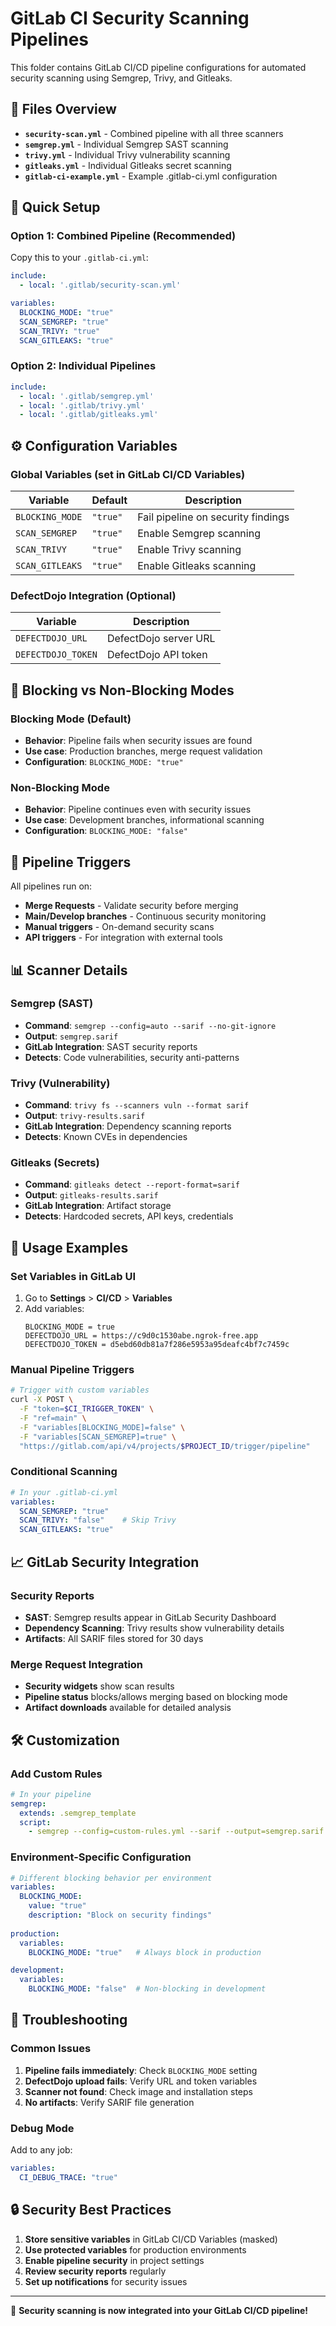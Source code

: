 # GitLab CI Security Scanning Pipelines

This folder contains GitLab CI/CD pipeline configurations for automated security scanning using Semgrep, Trivy, and Gitleaks.

## 📁 Files Overview

- **`security-scan.yml`** - Combined pipeline with all three scanners
- **`semgrep.yml`** - Individual Semgrep SAST scanning
- **`trivy.yml`** - Individual Trivy vulnerability scanning
- **`gitleaks.yml`** - Individual Gitleaks secret scanning
- **`gitlab-ci-example.yml`** - Example .gitlab-ci.yml configuration

## 🚀 Quick Setup

### Option 1: Combined Pipeline (Recommended)
Copy this to your `.gitlab-ci.yml`:

```yaml
include:
  - local: '.gitlab/security-scan.yml'

variables:
  BLOCKING_MODE: "true"
  SCAN_SEMGREP: "true"
  SCAN_TRIVY: "true"
  SCAN_GITLEAKS: "true"
```

### Option 2: Individual Pipelines
```yaml
include:
  - local: '.gitlab/semgrep.yml'
  - local: '.gitlab/trivy.yml'
  - local: '.gitlab/gitleaks.yml'
```

## ⚙️ Configuration Variables

### Global Variables (set in GitLab CI/CD Variables)

| Variable | Default | Description |
|----------|---------|-------------|
| `BLOCKING_MODE` | `"true"` | Fail pipeline on security findings |
| `SCAN_SEMGREP` | `"true"` | Enable Semgrep scanning |
| `SCAN_TRIVY` | `"true"` | Enable Trivy scanning |
| `SCAN_GITLEAKS` | `"true"` | Enable Gitleaks scanning |

### DefectDojo Integration (Optional)

| Variable | Description |
|----------|-------------|
| `DEFECTDOJO_URL` | DefectDojo server URL |
| `DEFECTDOJO_TOKEN` | DefectDojo API token |

## 🔧 Blocking vs Non-Blocking Modes

### Blocking Mode (Default)
- **Behavior**: Pipeline fails when security issues are found
- **Use case**: Production branches, merge request validation
- **Configuration**: `BLOCKING_MODE: "true"`

### Non-Blocking Mode
- **Behavior**: Pipeline continues even with security issues
- **Use case**: Development branches, informational scanning
- **Configuration**: `BLOCKING_MODE: "false"`

## 🎯 Pipeline Triggers

All pipelines run on:
- **Merge Requests** - Validate security before merging
- **Main/Develop branches** - Continuous security monitoring
- **Manual triggers** - On-demand security scans
- **API triggers** - For integration with external tools

## 📊 Scanner Details

### Semgrep (SAST)
- **Command**: `semgrep --config=auto --sarif --no-git-ignore`
- **Output**: `semgrep.sarif`
- **GitLab Integration**: SAST security reports
- **Detects**: Code vulnerabilities, security anti-patterns

### Trivy (Vulnerability)
- **Command**: `trivy fs --scanners vuln --format sarif`
- **Output**: `trivy-results.sarif`
- **GitLab Integration**: Dependency scanning reports
- **Detects**: Known CVEs in dependencies

### Gitleaks (Secrets)
- **Command**: `gitleaks detect --report-format=sarif`
- **Output**: `gitleaks-results.sarif`
- **GitLab Integration**: Artifact storage
- **Detects**: Hardcoded secrets, API keys, credentials

## 🔄 Usage Examples

### Set Variables in GitLab UI
1. Go to **Settings** > **CI/CD** > **Variables**
2. Add variables:
   ```
   BLOCKING_MODE = true
   DEFECTDOJO_URL = https://c9d0c1530abe.ngrok-free.app
   DEFECTDOJO_TOKEN = d5ebd60db81a7f286e5953a95deafc4bf7c7459c
   ```

### Manual Pipeline Triggers
```bash
# Trigger with custom variables
curl -X POST \
  -F "token=$CI_TRIGGER_TOKEN" \
  -F "ref=main" \
  -F "variables[BLOCKING_MODE]=false" \
  -F "variables[SCAN_SEMGREP]=true" \
  "https://gitlab.com/api/v4/projects/$PROJECT_ID/trigger/pipeline"
```

### Conditional Scanning
```yaml
# In your .gitlab-ci.yml
variables:
  SCAN_SEMGREP: "true"
  SCAN_TRIVY: "false"    # Skip Trivy
  SCAN_GITLEAKS: "true"
```

## 📈 GitLab Security Integration

### Security Reports
- **SAST**: Semgrep results appear in GitLab Security Dashboard
- **Dependency Scanning**: Trivy results show vulnerability details
- **Artifacts**: All SARIF files stored for 30 days

### Merge Request Integration
- **Security widgets** show scan results
- **Pipeline status** blocks/allows merging based on blocking mode
- **Artifact downloads** available for detailed analysis

## 🛠️ Customization

### Add Custom Rules
```yaml
# In your pipeline
semgrep:
  extends: .semgrep_template
  script:
    - semgrep --config=custom-rules.yml --sarif --output=semgrep.sarif .
```

### Environment-Specific Configuration
```yaml
# Different blocking behavior per environment
variables:
  BLOCKING_MODE: 
    value: "true"
    description: "Block on security findings"
    
production:
  variables:
    BLOCKING_MODE: "true"   # Always block in production

development:
  variables:
    BLOCKING_MODE: "false"  # Non-blocking in development
```

## 🚨 Troubleshooting

### Common Issues
1. **Pipeline fails immediately**: Check `BLOCKING_MODE` setting
2. **DefectDojo upload fails**: Verify URL and token variables
3. **Scanner not found**: Check image and installation steps
4. **No artifacts**: Verify SARIF file generation

### Debug Mode
Add to any job:
```yaml
variables:
  CI_DEBUG_TRACE: "true"
```

## 🔒 Security Best Practices

1. **Store sensitive variables** in GitLab CI/CD Variables (masked)
2. **Use protected variables** for production environments
3. **Enable pipeline security** in project settings
4. **Review security reports** regularly
5. **Set up notifications** for security issues

---

🔐 **Security scanning is now integrated into your GitLab CI/CD pipeline!**
